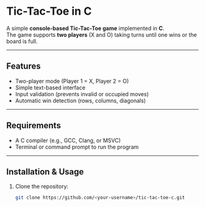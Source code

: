 # Tic-Tac-Toe in C

A simple **console-based Tic-Tac-Toe game** implemented in **C**.  
The game supports **two players** (X and O) taking turns until one wins or the board is full.  

---

## Features
- Two-player mode (Player 1 = X, Player 2 = O)
- Simple text-based interface
- Input validation (prevents invalid or occupied moves)
- Automatic win detection (rows, columns, diagonals)

---

## Requirements
- A C compiler (e.g., GCC, Clang, or MSVC)
- Terminal or command prompt to run the program

---

## Installation & Usage

1. Clone the repository:
   ```bash
   git clone https://github.com/<your-username>/tic-tac-toe-c.git
